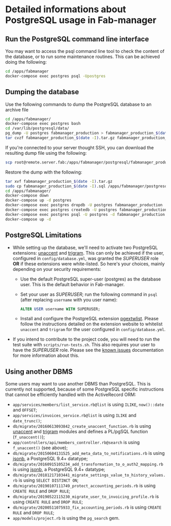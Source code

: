 # Detailed informations about PostgreSQL usage in Fab-manager

<a name="run-postgresql-cli"></a>
## Run the PostgreSQL command line interface

You may want to access the psql command line tool to check the content of the database, or to run some maintenance routines.
This can be achieved doing the following:

   ```bash
   cd /apps/fabmanager
   docker-compose exec postgres psql -Upostgres
   ```
   
## Dumping the database

Use the following commands to dump the PostgreSQL database to an archive file
```bash
cd /apps/fabmanager/
docker-compose exec postgres bash
cd /var/lib/postgresql/data/
pg_dump -U postgres fabmanager_production > fabmanager_production_$(date -I).sql
tar cvzf fabmanager_production_$(date -I).tar.gz fabmanager_production_$(date -I).sql
```

If you're connected to your server thought SSH, you can download the resulting dump file using the following:
```bash
scp root@remote.server.fab:/apps/fabmanager/postgresql/fabmanager_production_$(date -I).tar.gz .
```

Restore the dump with the following:
```bash
tar xvf fabmanager_production_$(date -I).tar.gz
sudo cp fabmanager_production_$(date -I).sql /apps/fabmanager/postgresql/
cd /apps/fabmanager/
docker-compose down
docker-compose up -d postgres
docker-compose exec postgres dropdb -U postgres fabmanager_production
docker-compose exec postgres createdb -U postgres fabmanager_production
docker-compose exec postgres psql -U postgres -d fabmanager_production -f /var/lib/postgresql/data/fabmanager_production_$(date -I).sql
docker-compose up -d
```

<a name="postgresql-limitations"></a>
## PostgreSQL Limitations

- While setting up the database, we'll need to activate two PostgreSQL extensions: [unaccent](https://www.postgresql.org/docs/current/static/unaccent.html) and [trigram](https://www.postgresql.org/docs/current/static/pgtrgm.html).
  This can only be achieved if the user, configured in `config/database.yml`, was granted the _SUPERUSER_ role **OR** if these extensions were white-listed.
  So here's your choices, mainly depending on your security requirements:
  - Use the default PostgreSQL super-user (postgres) as the database user. This is the default behavior in Fab-manager.
  - Set your user as _SUPERUSER_; run the following command in `psql` (after replacing `username` with you user name):

    ```sql
    ALTER USER username WITH SUPERUSER;
    ```

  - Install and configure the PostgreSQL extension [pgextwlist](https://github.com/dimitri/pgextwlist).
    Please follow the instructions detailed on the extension website to whitelist `unaccent` and `trigram` for the user configured in `config/database.yml`.
- If you intend to contribute to the project code, you will need to run the test suite with `scripts/run-tests.sh`.
  This also requires your user to have the _SUPERUSER_ role.
  Please see the [known issues](known-issues.md) documentation for more information about this.


<a name="using-another-dbms"></a>
## Using another DBMS
Some users may want to use another DBMS than PostgreSQL.
This is currently not supported, because of some PostgreSQL specific instructions that cannot be efficiently handled with the ActiveRecord ORM:
 - `app/services/members/list_service.rb@list` is using `ILIKE`, `now()::date` and `OFFSET`;
 - `app/services/invoices_service.rb@list` is using `ILIKE` and `date_trunc()`;
 - `db/migrate/20160613093842_create_unaccent_function.rb` is using [unaccent](https://www.postgresql.org/docs/current/static/unaccent.html) and [trigram](https://www.postgresql.org/docs/current/static/pgtrgm.html) modules and defines a PL/pgSQL function (`f_unaccent()`);
 - `app/controllers/api/members_controller.rb@search` is using `f_unaccent()` (see above);
 - `db/migrate/20150604131525_add_meta_data_to_notifications.rb` is using [jsonb](https://www.postgresql.org/docs/9.4/static/datatype-json.html), a PostgreSQL 9.4+ datatype;
 - `db/migrate/20160915105234_add_transformation_to_o_auth2_mapping.rb` is using [jsonb](https://www.postgresql.org/docs/9.4/static/datatype-json.html), a PostgreSQL 9.4+ datatype;
 - `db/migrate/20181217103441_migrate_settings_value_to_history_values.rb` is using `SELECT DISTINCT ON`;
 - `db/migrate/20190107111749_protect_accounting_periods.rb` is using `CREATE RULE` and `DROP RULE`;
 - `db/migrate/20190522115230_migrate_user_to_invoicing_profile.rb` is using `CREATE RULE` and `DROP RULE`;
 - `db/migrate/20200511075933_fix_accounting_periods.rb` is using `CREATE RULE` and `DROP RULE`;
 - `app/models/project.rb` is using the `pg_search` gem.
